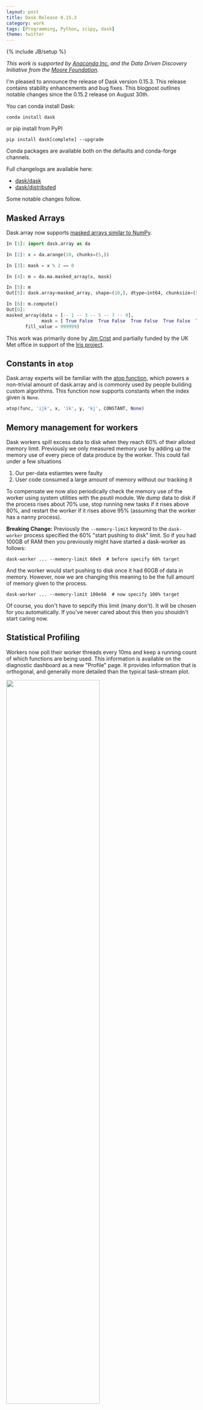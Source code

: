 ```yaml
---
layout: post
title: Dask Release 0.15.3
category: work
tags: [Programming, Python, scipy, dask]
theme: twitter
---
```

{% include JB/setup %}

*This work is supported by [Anaconda Inc.](http://anaconda.com)
and the Data Driven Discovery Initiative from the [Moore
Foundation](https://www.moore.org/).*

I'm pleased to announce the release of Dask version 0.15.3.  This release
contains stability enhancements and bug fixes.  This blogpost outlines
notable changes since the 0.15.2 release on August 30th.

You can conda install Dask:

    conda install dask

or pip install from PyPI

    pip install dask[complete] --upgrade

Conda packages are available both on the defaults and conda-forge channels.

Full changelogs are available here:

-  [dask/dask](https://github.com/dask/dask/blob/master/docs/source/changelog.rst)
-  [dask/distributed](https://github.com/dask/distributed/blob/master/docs/source/changelog.rst)

Some notable changes follow.


Masked Arrays
-------------

Dask.array now supports [masked arrays similar to NumPy](https://docs.scipy.org/doc/numpy-1.13.0/reference/maskedarray.html).

```python
In [1]: import dask.array as da

In [2]: x = da.arange(10, chunks=(5,))

In [3]: mask = x % 2 == 0

In [4]: m = da.ma.masked_array(x, mask)

In [5]: m
Out[5]: dask.array<masked_array, shape=(10,), dtype=int64, chunksize=(5,)>

In [6]: m.compute()
Out[6]:
masked_array(data = [-- 1 -- 3 -- 5 -- 7 -- 9],
             mask = [ True False  True False  True False  True False  True False],
       fill_value = 999999)
```


This work was primarily done by [Jim Crist]() and partially funded by the UK
Met office in support of the [Iris project](http://scitools.org.uk/iris/).


Constants in `atop`
-------------------

Dask.array experts will be familiar with the [atop
function](http://dask.pydata.org/en/latest/array-api.html#dask.array.core.atop), which powers a non-trivial amount of dask.array and is commonly used by people building custom algorithms.  This function now supports constants when the index given is `None`.

```python
atop(func, 'ijk', x, 'ik', y, 'kj', CONSTANT, None)
```

Memory management for workers
-----------------------------

Dask workers spill excess data to disk when they reach 60% of their alloted
memory limit.  Previously we only measured memory use by adding up the memory
use of every piece of data produce by the worker.  This could fail under a few
situations

1.  Our per-data estiamtes were faulty
2.  User code consumed a large amount of memory without our tracking it

To compensate we now also periodically check the memory use of the worker using
system utilities with the psutil module.  We dump data to disk if the process
rises about 70% use, stop running new tasks if it rises above 80%, and restart
the worker if it rises above 95% (assuming that the worker has a nanny
process).

**Breaking Change:** Previously the `--memory-limit` keyword to the
`dask-worker` process specified the 60% "start pushing to disk" limit.  So if
you had 100GB of RAM then you previously might have started a dask-worker as
follows:

    dask-worker ... --memory-limit 60e9  # before specify 60% target

And the worker would start pushing to disk once it had 60GB of data in memory.
However, now we are changing this meaning to be the full amount of memory given
to the process.

    dask-worker ... --memory-limit 100e9A  # now specify 100% target

Of course, you don't have to sepcify this limit (many don't).  It will be
chosen for you automatically.  If you've never cared about this then you
shouldn't start caring now.


Statistical Profiling
---------------------

Workers now poll their worker threads every 10ms and keep a running count of
which functions are being used.  This information is available on the
diagnostic dashboard as a new "Profile" page.  It provides information that is
orthogonal, and generally more detailed than the typical task-stream plot.

<img src="{{BASE_PATH}}/images/daskboard-profile.gif" width="70%">

These plots are available on each worker, and an aggregated view is available
on the scheduler.  The timeseries on the bottom allows you to select time
windows of your computation to restrict the parallel profile.


Acknowledgements
----------------

The following people contributed to the dask/dask repository since the 0.15.2
release on August 30th

-  Adonis
-  Christopher Prohm
-  Danilo Horta
-  jakirkham
-  Jim Crist
-  Jon Mease
-  jschendel
-  Keisuke Fujii
-  Martin Durant
-  Matthew Rocklin
-  Tom Augspurger
-  Will Warner


The following people contributed to the dask/distributed repository since the
1.18.3 release on September 2nd:

-  Casey Law
-  Edrian Irizarry
-  Matthew Rocklin
-  rbubley
-  Tom Augspurger
-  ywangd
